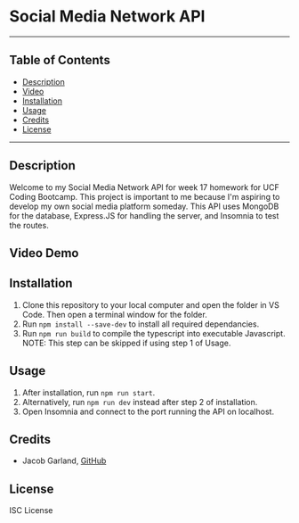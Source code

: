 # Social Media Network API

---

## Table of Contents

- [Description](#description)
- [Video](#video-demo)
- [Installation](#installation)
- [Usage](#usage)
- [Credits](#credits)
- [License](#license)

---

## Description

Welcome to my Social Media Network API for week 17 homework for UCF Coding Bootcamp. This project is important to me because I'm aspiring to develop
my own social media platform someday. This API uses MongoDB for the database, Express.JS for handling the server, and Insomnia to test the routes.

## Video Demo

## Installation

1. Clone this repository to your local computer and open the folder in VS Code. Then open a terminal window for the folder.
2. Run `npm install --save-dev` to install all required dependancies.
3. Run `npm run build` to compile the typescript into executable Javascript. NOTE: This step can be skipped if using step 1 of Usage.

## Usage

1. After installation, run `npm run start`.
2. Alternatively, run `npm run dev` instead after step 2 of installation.
3. Open Insomnia and connect to the port running the API on localhost.

## Credits

- Jacob Garland, [GitHub](https://github.com/Jacob-Garland)

## License

ISC License
